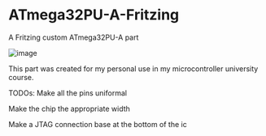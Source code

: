 # ATmega32PU-A-Fritzing

A Fritzing custom ATmega32PU-A part

![image](https://user-images.githubusercontent.com/26723053/142952426-ae36fcb1-4a8a-4b04-8203-eec38ed23e3d.png)

This part was created for my personal use in my microcontroller university course.

TODOs:
  Make all the pins uniformal
  
  Make the chip the appropriate width
  
  Make a JTAG connection base at the bottom of the ic

